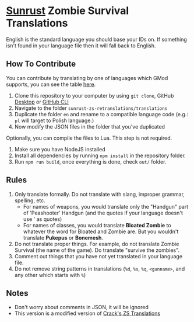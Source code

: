 # [Sunrust](https://sunrust.org/) Zombie Survival Translations

English is the standard language you should base your IDs on.
If something isn't found in your language file then it will fall back to English.

## How To Contribute
You can contribute by translating by one of languages which GMod supports, you can see the table [here](https://wiki.facepunch.com/gmod/Addon_Localization#supportedlanguages).

1. Clone this repository to your computer by using `git clone`, GitHub [Desktop](https://desktop.github.com/download/) or [GitHub CLI](https://cli.github.com/)
2. Navigate to the folder `sunrust-zs-retranslations/translations`
3. Duplicate the folder `en` and rename to a compatible language code (e.g.: `pl` will target to Polish language.)
4. Now modify the JSON files in the folder that you've duplicated

Optionally, you can compile the files to Lua. This step is not required.
1. Make sure you have NodeJS installed
2. Install all dependencies by running `npm install` in the repository folder.
3. Run `npm run build`, once everything is done, check `out/` folder.

## Rules

1. Only translate formally. Do not translate with slang, improper grammar, spelling, etc.
    - For names of weapons, you would translate only the "Handgun" part of 'Peashooter' Handgun (and the quotes if your language doesn't use ' as quotes)
    - For names of classes, you would translate **Bloated Zombie** to whatever the word for Bloated and Zombie are. But you wouldn't translate **Pukepus** or **Bonemesh**.
2. Do not translate proper things. For example, do not translate Zombie Survival (the name of the game). Do translate "survive the zombies".
3. Comment out things that you have not yet translated in your language file.
4. Do not remove string patterns in translations (`%d`, `%s`, `%q`, `<gunname>`, and any other which starts with `%`)

## Notes

- Don't worry about comments in JSON, it will be ignored
- This version is a modified version of [Crack's ZS Translations](https://github.com/Crack031/sunrust-zs-translations/)
